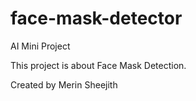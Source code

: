 # face-mask-detector
 AI Mini Project

This project is about Face Mask Detection.

Created by Merin Sheejith
